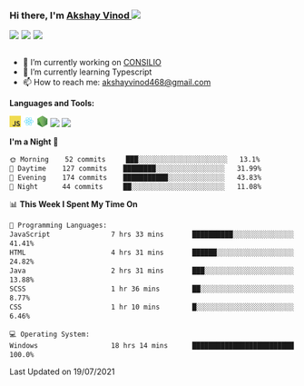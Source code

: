 ### Hi there, I'm [Akshay Vinod ](https://akshayvinod.live)<img src="https://media.giphy.com/media/hvRJCLFzcasrR4ia7z/giphy.gif" width="25px"></a>
<a href="https://www.linkedin.com/in/akshay-vinod/">
  <img align="left"  width="21px" src="https://img.icons8.com/fluent/48/000000/linkedin.png"/>
</a>
<a href="https://twitter.com/_akshay_vinod">
  <img align="left"  width="21px" src="https://img.icons8.com/fluent/48/000000/twitter.png"/>
</a>
<a href="https://discord.gg/bQYHPV93MD">
  <img align="left" width="21px" src="https://img.icons8.com/fluent/48/000000/discord-new-logo.png" />
</a>

<br />
<br />

- 🔭 I’m currently working on [CONSILIO](https://akshay-vinod.github.io/CONSILIO/)<!-- <img align="center" width="20" src="https://i.ibb.co/Wxsn61G/logo.png" /> -->
- 🌱 I’m currently learning Typescript
- 📫 How to reach me: akshayvinod468@gmail.com


**Languages and Tools:**  

<code><img height="20" src="https://raw.githubusercontent.com/github/explore/80688e429a7d4ef2fca1e82350fe8e3517d3494d/topics/javascript/javascript.png"></code>
<code><img height="20" src="https://raw.githubusercontent.com/github/explore/80688e429a7d4ef2fca1e82350fe8e3517d3494d/topics/react/react.png"></code>
<code><img height="20" src="https://raw.githubusercontent.com/github/explore/80688e429a7d4ef2fca1e82350fe8e3517d3494d/topics/nodejs/nodejs.png"></code>
<code><img height="20" src="https://img.icons8.com/color/48/000000/figma.png"/></code>
<code><img height="20" src="https://img.icons8.com/color/50/000000/python.png"/></code>

<!--START_SECTION:waka-->
**I'm a Night 🦉** 

```text
🌞 Morning    52 commits     ███░░░░░░░░░░░░░░░░░░░░░░   13.1% 
🌆 Daytime    127 commits    ████████░░░░░░░░░░░░░░░░░   31.99% 
🌃 Evening    174 commits    ███████████░░░░░░░░░░░░░░   43.83% 
🌙 Night      44 commits     ██░░░░░░░░░░░░░░░░░░░░░░░   11.08%

```


📊 **This Week I Spent My Time On** 

```text
💬 Programming Languages: 
JavaScript               7 hrs 33 mins       ██████████░░░░░░░░░░░░░░░   41.41% 
HTML                     4 hrs 31 mins       ██████░░░░░░░░░░░░░░░░░░░   24.82% 
Java                     2 hrs 31 mins       ███░░░░░░░░░░░░░░░░░░░░░░   13.88% 
SCSS                     1 hr 36 mins        ██░░░░░░░░░░░░░░░░░░░░░░░   8.77% 
CSS                      1 hr 10 mins        █░░░░░░░░░░░░░░░░░░░░░░░░   6.46%

💻 Operating System: 
Windows                  18 hrs 14 mins      █████████████████████████   100.0%

```


 Last Updated on 19/07/2021
<!--END_SECTION:waka-->
